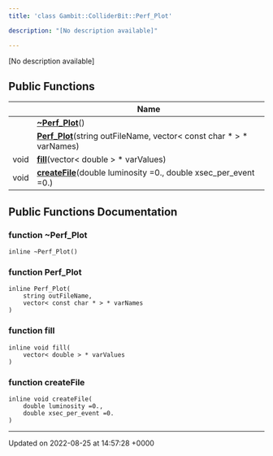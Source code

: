 ```yaml
---
title: 'class Gambit::ColliderBit::Perf_Plot'

description: "[No description available]"

---
```









[No description available]

## Public Functions

|                | Name           |
| -------------- | -------------- |
| | **[~Perf_Plot](/documentation/code/classes/classgambit_1_1colliderbit_1_1perf__plot/#function-perf-plot)**() |
| | **[Perf_Plot](/documentation/code/classes/classgambit_1_1colliderbit_1_1perf__plot/#function-perf-plot)**(string outFileName, vector< const char * > * varNames) |
| void | **[fill](/documentation/code/classes/classgambit_1_1colliderbit_1_1perf__plot/#function-fill)**(vector< double > * varValues) |
| void | **[createFile](/documentation/code/classes/classgambit_1_1colliderbit_1_1perf__plot/#function-createfile)**(double luminosity =0., double xsec_per_event =0.) |

## Public Functions Documentation

### function ~Perf_Plot

```
inline ~Perf_Plot()
```


### function Perf_Plot

```
inline Perf_Plot(
    string outFileName,
    vector< const char * > * varNames
)
```


### function fill

```
inline void fill(
    vector< double > * varValues
)
```


### function createFile

```
inline void createFile(
    double luminosity =0.,
    double xsec_per_event =0.
)
```


-------------------------------

Updated on 2022-08-25 at 14:57:28 +0000